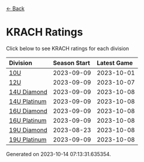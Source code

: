 [<- Back](../readme.md)
# KRACH Ratings
Click below to see KRACH ratings for each division

| Division | Season Start | Latest Game |
| :-- | :-- | :-- |
| [10U](10U-ratings.md) | 2023-09-09 | 2023-10-01 |
| [12U](12U-ratings.md) | 2023-09-09 | 2023-10-07 |
| [14U Diamond](14U-Diamond-ratings.md) | 2023-09-09 | 2023-10-08 |
| [14U Platinum](14U-Platinum-ratings.md) | 2023-09-09 | 2023-10-08 |
| [16U Diamond](16U-Diamond-ratings.md) | 2023-09-09 | 2023-10-08 |
| [16U Platinum](16U-Platinum-ratings.md) | 2023-09-09 | 2023-10-08 |
| [19U Diamond](19U-Diamond-ratings.md) | 2023-08-23 | 2023-10-08 |
| [19U Platinum](19U-Platinum-ratings.md) | 2023-09-09 | 2023-10-08 |

Generated on 2023-10-14 07:13:31.635354.
